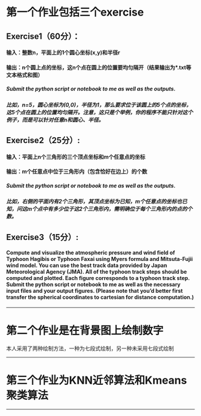 # 第一个作业包括三个exercise

## Exercise1（60分）：
#### 输入：整数n，平面上的1个圆心坐标(x,y)和半径r
#### 输出：n个圆上点的坐标，这n个点在圆上的位置要均匀隔开（结果输出为*.txt等文本格式和图）
##### Submit the python script or notebook to me as well as the outputs.
##### 比如，n=5，圆心坐标为(0,0)，半径为1，那么要求位于该圆上的5个点的坐标，这5个点在圆上的位置均匀隔开。注意，这只是个举例，你的程序不能只针对这个例子，而是可以针对任意n和圆心、半径。

## Exercise2（25分）:
#### 输入：平面上n个三角形的三个顶点坐标和m个任意点的坐标
#### 输出：m个任意点中位于三角形内（包含恰好在边上）的个数
##### Submit the python script or notebook to me as well as the outputs.
##### 比如，右侧的平面内有2个三角形，其顶点坐标为已知，m个任意点的坐标也已知，问这m个点中有多少位于这2个三角形内，需明确位于每个三角形内的点的个数。

## Exercise3（15分）:
#### Compute and visualize the atmospheric pressure and wind field of Typhoon Hagibis or Typhoon Faxai using Myers formula and Mitsuta-Fujii wind model. You can use the best track data provided by Japan Meteorological Agency (JMA). All of the typhoon track steps should be computed and plotted. Each figure corresponds to a typhoon track step. Submit the python script or notebook to me as well as the necessary input files and your output figures. (Please note that you’d better first transfer the spherical coordinates to cartesian for distance computation.)

----
# 第二个作业是在背景图上绘制数字
<p>本人采用了两种绘制方法，一种为七段式绘制，另一种未采用七段式绘制

---
# 第三个作业为KNN近邻算法和Kmeans聚类算法
---